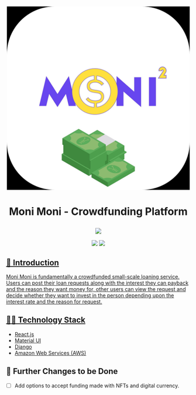 <p align='center'>
<img height="500px" src='./docs/images/logo_readme.jpg'>
</p>

<h1>
<p align='center'>
Moni Moni - Crowdfunding Platform 
</h1>
</p>

<p align='center'>
<img src="https://visitor-badge.laobi.icu/badge?page_id=amal-thundiyil.moni-moni">
</p>

<p align='center'>
<img src="https://github.com/amal-thundiyil/moni-moni/actions/workflows/actions.yml/badge.svg">
<a href="https://github.com/amal-thundiyil/moni-moni/blob/main/LICENSE"><img src="https://img.shields.io/badge/License-MIT-green.svg">
</p>

## 📌 Introduction

Moni Moni is fundamentally a crowdfunded small-scale loaning service. Users can post their loan requests along with the interest they can payback and the reason they want money for, other users can view the request and decide whether they want to invest in the person depending upon the interest rate and the reason for request.

## 👨‍💻️ Technology Stack

- [React.js](https://github.com/facebook/react)
- [Material UI](https://github.com/mui/material-ui)
- [Django](https://github.com/django/django)
- [Amazon Web Services (AWS)](https://github.com/aws)

## 📝 Further Changes to be Done

- [ ] Add options to accept funding made with NFTs and digital currency.
